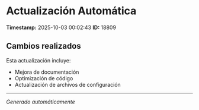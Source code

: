 # Actualización Automática

**Timestamp:** 2025-10-03 00:02:43
**ID:** 18809

## Cambios realizados

Esta actualización incluye:
- Mejora de documentación
- Optimización de código
- Actualización de archivos de configuración

---
*Generado automáticamente*
